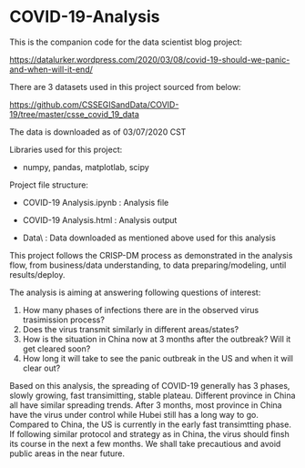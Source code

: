 # COVID-19-Analysis

This is the companion code for the data scientist blog project:  

https://datalurker.wordpress.com/2020/03/08/covid-19-should-we-panic-and-when-will-it-end/

There are 3 datasets used in this project sourced from below:  

https://github.com/CSSEGISandData/COVID-19/tree/master/csse_covid_19_data

The data is downloaded as of 03/07/2020 CST  

Libraries used for this project:  
* numpy, pandas, matplotlab, scipy

Project file structure:  

* COVID-19 Analysis.ipynb : Analysis file  

* COVID-19 Analysis.html  : Analysis output  

* Data\                   : Data downloaded as mentioned above used for this analysis


This project follows the CRISP-DM process as demonstrated in the analysis flow, from business/data understanding, to data preparing/modeling, until results/deploy. 

The analysis is aiming at answering following questions of interest:

1. How many phases of infections there are in the observed virus trasimission process? 
2. Does the virus transmit similarly in different areas/states?
3. How is the situation in China now at 3 months after the outbreak? Will it get cleared soon?  
4. How long it will take to see the panic outbreak in the US and when it will clear out?

Based on this analysis, the spreading of COVID-19 generally has 3 phases, slowly growing, fast transimitting, stable plateau. Different province in China all have similar spreading trends. After 3 months, most province in China have the virus under control while Hubei still has a long way to go. Compared to China, the US is currently in the early fast transimtting phase. If following similar protocol and strategy as in China, the virus should finsh its course in the next a few months. We shall take precautious and avoid public areas in the near future. 
